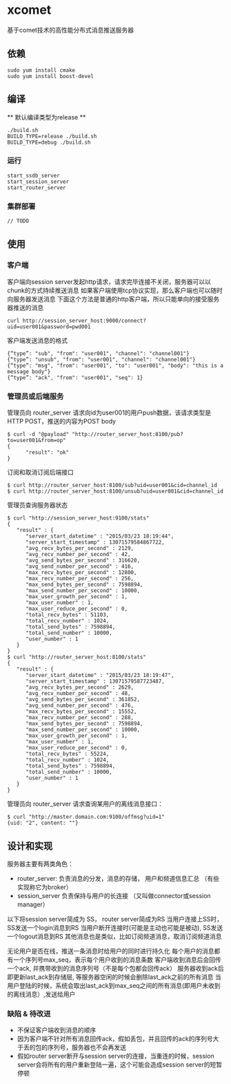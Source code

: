 # xcomet

基于comet技术的高性能分布式消息推送服务器

## 依赖

```
sudo yum install cmake
sudo yum install boost-devel
```

## 编译

** 默认编译类型为release **

```
./build.sh
BUILD_TYPE=release ./build.sh
BUILD_TYPE=debug ./build.sh
```

### 运行

```
start_ssdb_server
start_session_server
start_router_server
```

### 集群部署
```
// TODO
```


## 使用

### 客户端

客户端向session server发起http请求，请求完毕连接不关闭，服务器可以以chunk的方式持续推送消息
如果客户端使用tcp协议实现，那么客户端也可以随时向服务器发送消息
下面这个方法是普通的http客户端，所以只能单向的接受服务器推送的消息

```
curl http://session_server_host:9000/connect?uid=user001&password=pwd001
```

客户端发送消息的格式
```
{“type”: "sub", "from": "user001", "channel": "channel001"}
{“type”: "unsub", "from": "user001", "channel": "channel001"}
{“type”: "msg", "from": "user001", "to": "user001", "body": "this is a message body"}
{“type”: "ack", "from": "user001", "seq": 1}
```

### 管理员或后端服务

管理员向 router_server 请求向id为user001的用户push数据，该请求类型是 HTTP POST，推送的内容为POST body

```
$ curl -d "@payload" "http://router_server_host:8100/pub?to=user001&from=op"
{
      "result": "ok"
}
```

订阅和取消订阅后端接口

```
$ curl http://router_server_host:8100/sub?uid=user001&cid=channel_id
$ curl http://router_server_host:8100/unsub?uid=user001&cid=channel_id
```

管理员查询服务器状态

```
$ curl "http://session_server_host:9100/stats"
{
   "result" : {
      "server_start_datetime" : "2015/03/23 18:19:44",
      "server_start_timestamp" : 13071579584867722,
      "avg_recv_bytes_per_second" : 2129,
      "avg_recv_number_per_second" : 42,
      "avg_send_bytes_per_second" : 316620,
      "avg_send_number_per_second" : 416,
      "max_recv_bytes_per_second" : 12800,
      "max_recv_number_per_second" : 256,
      "max_send_bytes_per_second" : 7598894,
      "max_send_number_per_second" : 10000,
      "max_user_growth_per_second" : 1,
      "max_user_number" : 1,
      "max_user_reduce_per_second" : 0,
      "total_recv_bytes" : 51103,
      "total_recv_number" : 1024,
      "total_send_bytes" : 7598894,
      "total_send_number" : 10000,
      "user_number" : 1
   }
}
$ curl "http://router_server_host:8100/stats"
{
   "result" : {
      "server_start_datetime" : "2015/03/23 18:19:47",
      "server_start_timestamp" : 13071579587723487,
      "avg_recv_bytes_per_second" : 2629,
      "avg_recv_number_per_second" : 48,
      "avg_send_bytes_per_second" : 361852,
      "avg_send_number_per_second" : 476,
      "max_recv_bytes_per_second" : 15552,
      "max_recv_number_per_second" : 288,
      "max_send_bytes_per_second" : 7598894,
      "max_send_number_per_second" : 10000,
      "max_user_growth_per_second" : 1,
      "max_user_number" : 1,
      "max_user_reduce_per_second" : 0,
      "total_recv_bytes" : 55224,
      "total_recv_number" : 1024,
      "total_send_bytes" : 7598894,
      "total_send_number" : 10000,
      "user_number" : 1
   }
}
```

管理员向 router_server 请求查询某用户的离线消息接口：

```
$ curl "http://master.domain.com:9100/offmsg?uid=1"
{uid: "2", content: ""}
```

## 设计和实现

服务器主要有两类角色：
* router_server: 负责消息的分发，消息的存储， 用户和频道信息汇总 （有些实现称它为broker）
* session_server 负责保持与用户的长连接 （又叫做connector或session manager）

以下将session server简成为 SS， router server简成为RS
当用户连接上SS时，SS发送一个login消息到RS
当用户断开连接时(可能是主动也可能是被动), SS发送一个logout消息到RS
其他消息也是类似，比如订阅频道消息，取消订阅频道消息

无论用户是否在线，推送一条消息时给用户的同时进行持久化
每个用户的消息都有一个序列号max_seq，表示每个用户收到的消息条数
客户端收到消息后会回传一个ack, 并携带收到的消息序列号（不是每个包都会回传ack）
服务器收到ack后即更新last_ack到存储层, 等服务器空闲的时候会删除last_ack之前的所有消息
当用户登陆的时候，系统会取出last_ack到max_seq之间的所有消息(即用户未收到的离线消息）,发送给用户

### 缺陷 & 待改进

* 不保证客户端收到消息的顺序
* 因为客户端不针对所有消息回传ack，假如丢包，并且回传的ack的序列号大于丢的包的序列号，服务器也不会再发送
* 假如router server断开与session server的连接，当重连的时候，session server会将所有的用户重新登陆一遍，这个可能会造成session server的短暂停顿
